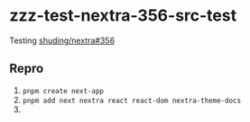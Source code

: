 # zzz-test-nextra-356-src-test

Testing [shuding/nextra#356](https://github.com/shuding/nextra/issues/356)

## Repro

1. `pnpm create next-app`
2. `pnpm add next nextra react react-dom nextra-theme-docs`
3.
